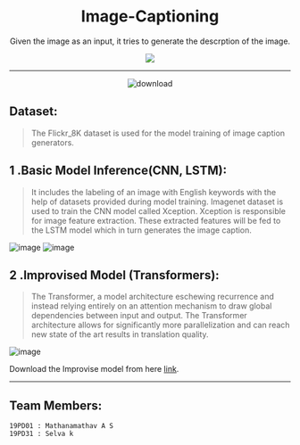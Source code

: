 <div align="center">
<h1> Image-Captioning
</h1>

<p>
Given the image as an input, it tries to generate the descrption of the image.
</p>

<p align="center">
   <img src="https://skillicons.dev/icons?i=python,github,tensorflow" />
</p>
<hr>

![download](https://user-images.githubusercontent.com/62739618/229368753-f8dc5a8e-cd5d-44e5-8953-55e474dcc0dc.png)


</div>

## Dataset:

> The Flickr_8K dataset is used for the model training of image caption generators.

## 1 .Basic Model Inference(CNN, LSTM):

> It includes the labeling of an image with English keywords with the help of datasets provided during model training. Imagenet dataset is used to train the CNN model called Xception. Xception is responsible for image feature extraction. These extracted features will be fed to the LSTM model which in turn generates the image caption.

![image](https://user-images.githubusercontent.com/62739618/229368911-0c90e3ac-5629-4dd2-851d-b3caf84c0713.png)
![image](https://user-images.githubusercontent.com/62739618/229368914-c9f511de-d570-419a-b5af-c01851747853.png)

## 2 .Improvised Model (Transformers):

> The Transformer, a model architecture eschewing recurrence and instead relying entirely on an attention mechanism to draw global dependencies between input and output. The Transformer architecture allows for significantly more parallelization and can reach new state of the art results in translation quality.

![image](https://user-images.githubusercontent.com/62739618/229369056-15c33ee5-4377-416b-9c1e-daccc3d76799.png)

Download the Improvise model from here [link](https://drive.google.com/file/d/1DoXDJZdsuuxU-vLM3VtyNxXTzG_N-R-A/view?usp=share_link).


___
## Team Members:

```
19PD01 : Mathanamathav A S
19PD31 : Selva k
```
